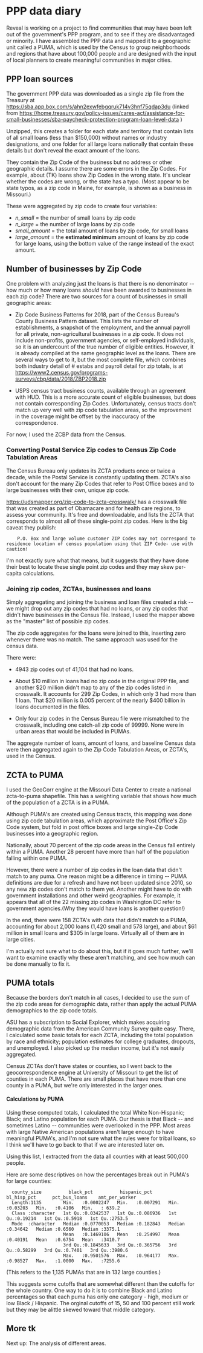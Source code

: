 #  PPP data diary

Reveal is working on a project to find communities that may have been left out of the government's PPP program, and to see if they are disadvantaged or minority. I have assembled the PPP data and mapped it to a geographic unit called a PUMA, which is used by the Census to group neighborhoods and regions that have about 100,000 people and are designed with the input of local planners to create meaningful communities in major cities. 



## PPP loan sources

The government PPP data was downloaded as a single zip file from the Treasury  at <https://sba.app.box.com/s/ahn2exwfebgqruk714v3hnf75qdap3du>  (linked from <https://home.treasury.gov/policy-issues/cares-act/assistance-for-small-businesses/sba-paycheck-protection-program-loan-level-data> )

Unzipped, this creates a folder for each state and territory that contain lists of all small loans (less than $150,000) without names or industry designations, and one folder for all large loans nationally that contain these details but don't reveal the exact amount of the loans. 

They contain the Zip Code of the business but no address or other geographic details. I assume there are some errors in the Zip Codes. For example, about (TK) loans show Zip Codes in the wrong state. It's unclear whether the codes are wrong, or the state has a typo. (Most appear to be state typos, as a zip code in Maine, for example, is shown as a business in Missouri.)

These were aggregated by zip code to create four variables: 

* *n_small* = the number of small loans by zip code
* *n_large* = the number of large loans by zip code
* *small_amount* = the total amount of loans by zip code, for small loans
* *large_amount* = the **estimated minimum** amount of loans by zip code for large loans, using the bottom value of the range instead of the exact amount. 

## Number of businesses by Zip Code

One problem with analyzing just the loans is that there is no denominator -- how much or how many loans *should* have been awarded to businesses in each zip code? There are two sources for a count of businesses in small geographic areas: 

* Zip Code Business Patterns for 2018, part of the Census Bureau's County Business Pattern dataset. This lists the number of establishments, a snapshot of the employment, and the annual payroll for all private, non-agricultural businesses in a zip code. It does not include non-profits, government agencies, or self-employed individuals, so it is an undercount of the true number of eligible entities. However, it is already compiled at the same geographic level as the loans.  There are several ways to get to it, but the most complete file, which combines both industry detail of # estabs and payroll detail for zip totals, is at <https://www2.census.gov/programs-surveys/cbp/data/2018/ZBP2018.zip>

* USPS census tract business counts, available through an agreement with HUD. This is a more accurate count of eligible businesses, but does not contain corresponding Zip Codes. Unfortunately, census tracts don't match up very well with zip code tabulation areas, so the improvement in the coverage might be offset by the inaccuracy of the correspondence.

For now, I used the ZCBP data from the Census. 

### Converting Postal Service Zip codes to Census Zip Code Tabulation Areas

The Census Bureau only updates its ZCTA products once or twice a decade, while the Postal Service is constantly updating them. ZCTA's also don't account for the many Zip Codes that refer to Post Office boxes and to large businesses with their own, unique zip code. 

<https://udsmapper.org/zip-code-to-zcta-crosswalk/> has a crosswalk file that was created as part of Obamacare and for health care regions, to assess your community. It's free and downloadable, and lists the ZCTA that corresponds to almost all of these single-point zip codes.  Here is the big caveat they publish: 

        P.O. Box and large volume customer ZIP Codes may not correspond to residence location of census population using that ZIP Code- use with caution!

I'm not exactly sure what that means, but it suggests that they have done their best to locate these single point zip codes and they may skew per-capita calculations. 

### Joining zip codes, ZCTAs, businesses and loans

Simply aggregating and joining the business and loan files created a risk -- we might drop out any zip codes that had no loans, or any zip codes that didn't have businesses in the Census file. Instead, I used the mapper above as the "master" list of possible zip codes. 

The zip code aggregates for the loans were joined to this, inserting zero whenever there was no match. The same approach was used for the census data. 

There were: 
* 4943 zip codes out of 41,104 that had no loans. 

* About $10 million in loans had no zip code in the original PPP file, and another $20 million didn't map to any of the zip codes listed in crosswalk. It accounts for 299 Zip Codes, in which only 3 had more than 1 loan. That $20 million is 0.005 percent of the nearly $400 billion in loans documented in the files. 

* Only four zip codes in the Census Bureau file were mismatched to the crosswalk, including one catch-all zip code of 99999. None were in urban areas that would be included in PUMAs. 


The aggregate number of loans, amount of loans, and baseline Census data were then aggregated again to the Zip Code Tabulation Areas, or ZCTA's, used in the Census. 

## ZCTA to PUMA

I used the GeoCorr engine at the Missouri Data Center to create a national zcta-to-puma shapefile. This has a weighting variable that shows how much of the population of a ZCTA is in a PUMA.  

Although PUMA's are created using Census tracts, this mapping was done using zip code tabulation areas, which approximate the Post Office's Zip Code system, but fold in post office boxes and large single-Zip Code businesses into a geographic region. 

Nationally, about 70 percent of the zip code areas in the Census fall entirely within a PUMA. Another 28 percent have more than half of the population falling within one PUMA. 

However, there were a number of zip codes in the loan data that didn't match to any puma. One reason might be a difference in timing -- PUMA definitions are due for a refresh and have not been updated since 2010, so any new zip codes don't match to them yet. Another might have to do with government installations and other weird geographies. For example, it appears that all of the 22 missing zip codes in Washington DC refer to government agencies.(Why they would have loans is another question!)

In the end, there were 158 ZCTA's with data that didn't match to a PUMA, accounting for about 2,000 loans (1,420 small and 578 large), and about $61 million in small loans and $305 in large loans. Virtually all of them are in large cities. 

I'm actually not sure what to do about this, but if it goes much further, we'll want to examine exactly why these aren't matching, and see how much can be done manually to fix it. 


## PUMA totals

Because the borders don't match in all cases, I decided to use the sum of the zip code areas for demographic data, rather than apply the actual PUMA demographics to the zip code totals. 

ASU has a subscription to Social Explorer, which makes acquiring demographic data from the American Community Survey quite easy. There, I calculated some basic totals for each ZCTA, including the total population by race and ethnicity; population estimates for college graduates, dropouts, and unemployed. I also picked up the median income, but it's not easily aggregated. 

Census ZCTAs don't have states or counties, so I went back to the geocorrespondence engine at University of Missouri to get the list of counties in each PUMA. There are small places that have more than one county in a PUMA, but we're only interested in the larger ones.  

#### Calculations by PUMA

Using these computed totals, I calculated the total White Non-Hispanic; Black;  and Latino population for each PUMA. Our thesis is that Black -- and sometimes Latino -- communities were overlooked in the PPP. Most areas with large Native American populations aren't large enough to have meaningful PUMA's, and I'm not sure what the rules were for tribal loans, so I think we'll have to go back to that if we are interested later on. 

Using this list, I extracted from the data all counties with at least 500,000 people. 

Here are some descriptives on how the percentages break out in PUMA's for large counties: 

      county_size          black_pct          hispanic_pct       bl_hisp_pct      pct_bus_loans    amt_per_worker  
      Length:1135        Min.   :0.0002247   Min.   :0.007291   Min.   :0.03203   Min.   :0.4106   Min.   : 639.2  
      Class :character   1st Qu.:0.0342537   1st Qu.:0.086936   1st Qu.:0.19214   1st Qu.:0.5918   1st Qu.:2753.5  
      Mode  :character   Median :0.0770053   Median :0.182843   Median :0.34642   Median :0.6560   Median :3375.1  
                         Mean   :0.1469106   Mean   :0.254997   Mean   :0.40191   Mean   :0.6754   Mean   :3410.7  
                         3rd Qu.:0.1845633   3rd Qu.:0.365756   3rd Qu.:0.58299   3rd Qu.:0.7401   3rd Qu.:3980.6  
                         Max.   :0.9501576   Max.   :0.964177   Max.   :0.98527   Max.   :1.0000   Max.   :7255.6  


(This refers to the 1,135 PUMAs that are in 132 large counties.)


This suggests some cutoffs that are somewhat different than the cutoffs for the whole country. One way to do it is to combine Black and Latino percentages so that each puma has only one category - high, medium or low Black / Hispanic.  The orginal cutoffs of 15, 50 and 100 percent still work but they may be alittle skewed toward that middle category. 


## More tk

Next up: The analysis of different areas. 



